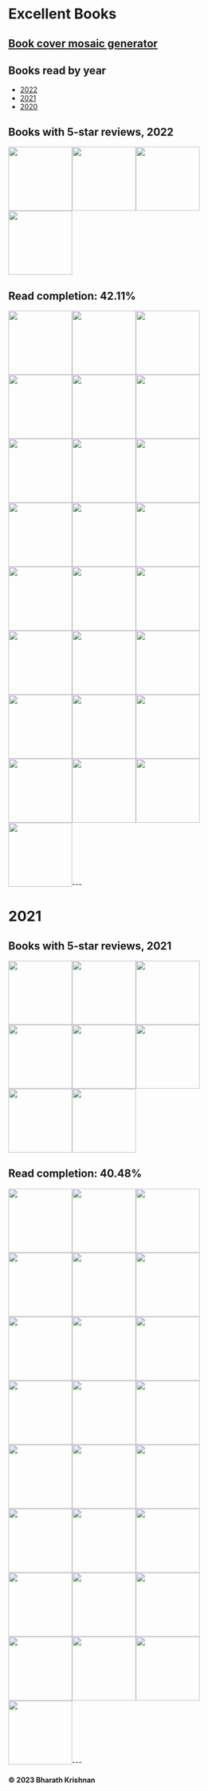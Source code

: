 # Excellent Books
## [Book cover mosaic generator](/mosaic)
## Books read by year
- [2022](books/2022.md)
- [2021](books/2021.md)
- [2020](books/2020.md)
## Books with 5-star reviews, 2022
<img src="https://covers.openlibrary.org/b/isbn/9780063028050-M.jpg" width=128><img src="https://covers.openlibrary.org/b/isbn/9780316462761-M.jpg" width=128><img src="https://covers.openlibrary.org/b/isbn/9780441018666-M.jpg" width=128><img src="https://covers.openlibrary.org/b/isbn/978-0593466360-M.jpg" width=128>
## Read completion: 42.11%
<img src="https://covers.openlibrary.org/b/isbn/9780063028050-M.jpg" width=128><img src="https://covers.openlibrary.org/b/isbn/9780062979971-M.jpg" width=128><img src="https://covers.openlibrary.org/b/isbn/9780525536222-M.jpg" width=128><img src="https://covers.openlibrary.org/b/isbn/9780062839268-M.jpg" width=128><img src="https://covers.openlibrary.org/b/isbn/9780316462761-M.jpg" width=128><img src="https://covers.openlibrary.org/b/isbn/9780593315347-M.jpg" width=128><img src="https://covers.openlibrary.org/b/isbn/9781631498237-M.jpg" width=128><img src="https://covers.openlibrary.org/b/isbn/9780441018666-M.jpg" width=128><img src="https://covers.openlibrary.org/b/isbn/978-0393652246-M.jpg" width=128><img src="https://covers.openlibrary.org/b/isbn/978-1501197260-M.jpg" width=128><img src="http://books.google.com/books/content?id=y_JEEAAAQBAJ&printsec=frontcover&img=1&zoom=5&edge=curl&source=gbs_api" width=128><img src="https://covers.openlibrary.org/b/isbn/978-0316332910-M.jpg" width=128><img src="http://books.google.com/books/content?id=lGmPEAAAQBAJ&printsec=frontcover&img=1&zoom=5&source=gbs_api" width=128><img src="http://books.google.com/books/content?id=kPlOEAAAQBAJ&printsec=frontcover&img=1&zoom=5&source=gbs_api" width=128><img src="https://covers.openlibrary.org/b/isbn/978-0062985415-M.jpg" width=128><img src="https://covers.openlibrary.org/b/isbn/978-0593316108-M.jpg" width=128><img src="https://covers.openlibrary.org/b/isbn/978-0593466360-M.jpg" width=128><img src="http://books.google.com/books/content?id=wTiyzgEACAAJ&printsec=frontcover&img=1&zoom=5&source=gbs_api" width=128><img src="http://books.google.com/books/content?id=uLNyzgEACAAJ&printsec=frontcover&img=1&zoom=5&source=gbs_api" width=128><img src="http://books.google.com/books/content?id=ffr-zQEACAAJ&printsec=frontcover&img=1&zoom=5&source=gbs_api" width=128><img src="http://books.google.com/books/content?id=vE7yzQEACAAJ&printsec=frontcover&img=1&zoom=5&source=gbs_api" width=128><img src="http://books.google.com/books/content?id=rY8QzgEACAAJ&printsec=frontcover&img=1&zoom=5&source=gbs_api" width=128><img src="https://covers.openlibrary.org/b/isbn/978-0316462822-M.jpg" width=128><img src="https://covers.openlibrary.org/b/isbn/978-0062883292-M.jpg" width=128><img src="https://covers.openlibrary.org/b/isbn/978-0525559993-M.jpg" width=128>---
# 2021
## Books with 5-star reviews, 2021
<img src="https://covers.openlibrary.org/b/isbn/9780316005401-M.jpg" width=128><img src="https://covers.openlibrary.org/b/isbn/9780441013593-M.jpg" width=128><img src="https://covers.openlibrary.org/b/isbn/9781984803726-M.jpg" width=128><img src="https://covers.openlibrary.org/b/isbn/9780316212373-M.jpg" width=128><img src="https://covers.openlibrary.org/b/isbn/9780593135204-M.jpg" width=128><img src="https://covers.openlibrary.org/b/isbn/9781982126681-M.jpg" width=128><img src="https://covers.openlibrary.org/b/isbn/9781984878106-M.jpg" width=128><img src="https://covers.openlibrary.org/b/isbn/9781534403017-M.jpg" width=128>
## Read completion: 40.48%
<img src="https://covers.openlibrary.org/b/isbn/9780316005401-M.jpg" width=128><img src="https://covers.openlibrary.org/b/isbn/9780441013593-M.jpg" width=128><img src="https://covers.openlibrary.org/b/isbn/9781101946596-M.jpg" width=128><img src="https://covers.openlibrary.org/b/isbn/9781984803726-M.jpg" width=128><img src="https://covers.openlibrary.org/b/isbn/9780316212373-M.jpg" width=128><img src="https://covers.openlibrary.org/b/isbn/9781984803696-M.jpg" width=128><img src="https://covers.openlibrary.org/b/isbn/9781250762849-M.jpg" width=128><img src="https://covers.openlibrary.org/b/isbn/9781250186461-M.jpg" width=128><img src="https://covers.openlibrary.org/b/isbn/9781984877864-M.jpg" width=128><img src="https://covers.openlibrary.org/b/isbn/9781538717615-M.jpg" width=128><img src="https://covers.openlibrary.org/b/isbn/9781534414594-M.jpg" width=128><img src="https://covers.openlibrary.org/b/isbn/9780062978158-M.jpg" width=128><img src="https://covers.openlibrary.org/b/isbn/9781982148065-M.jpg" width=128><img src="https://covers.openlibrary.org/b/isbn/9780553109207-M.jpg" width=128><img src="https://covers.openlibrary.org/b/isbn/9780593135204-M.jpg" width=128><img src="https://covers.openlibrary.org/b/isbn/9781982126681-M.jpg" width=128><img src="https://covers.openlibrary.org/b/isbn/9780735213616-M.jpg" width=128><img src="https://covers.openlibrary.org/b/isbn/9781984878106-M.jpg" width=128><img src="https://covers.openlibrary.org/b/isbn/9781534403017-M.jpg" width=128><img src="https://covers.openlibrary.org/b/isbn/9781982132613-M.jpg" width=128><img src="https://covers.openlibrary.org/b/isbn/9780062458193-M.jpg" width=128><img src="https://covers.openlibrary.org/b/isbn/9781473647664-M.jpg" width=128><img src="https://covers.openlibrary.org/b/isbn/9780062987952-M.jpg" width=128><img src="https://covers.openlibrary.org/b/isbn/9781400043101-M.jpg" width=128><img src="https://covers.openlibrary.org/b/isbn/9781789093155-M.jpg" width=128>---
#### &copy; 2023 Bharath Krishnan